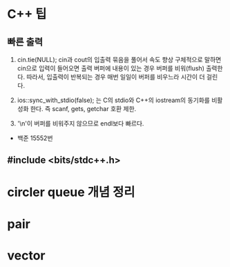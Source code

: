 # C++ 팁

## 빠른 출력
1. cin.tie(NULL);
cin과 cout의 입출력 묶음을 풀어서 속도 향상
구체적으로 말하면 cin으로 입력이 들어오면 출력 버퍼에 내용이 있는 경우 버퍼를 비워(flush) 출력한다. 따라서, 입출력이 반복되는 경우 매번 일일이 버퍼를 비우느라 시간이 더 걸린다.

2. ios::sync_with_stdio(false);
는 C의 stdio와 C++의 iostream의 동기화를 비활성화 한다.
즉 scanf, gets, getchar 호환 제한.

3. '\n'이 버퍼를 비워주지 않으므로 endl보다 빠르다. 

- 백준 15552번


## #include <bits/stdc++.h>


# circler queue 개념 정리

# pair

# vector